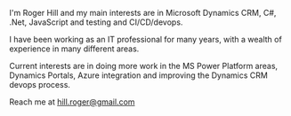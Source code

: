 I'm Roger Hill and my main interests are in Microsoft Dynamics CRM, C#, .Net, JavaScript and testing and CI/CD/devops.

I have been working as an IT professional for many years, with a wealth of experience in many different areas.

Current interests are in doing more work in the MS Power Platform areas, Dynamics Portals, Azure integration and improving the Dynamics CRM devops process.

Reach me at hill.roger@gmail.com

<!---
rogerhillgsy/rogerhillgsy is a ✨ special ✨ repository because its `README.md` (this file) appears on your GitHub profile.
You can click the Preview link to take a look at your changes.
--->
